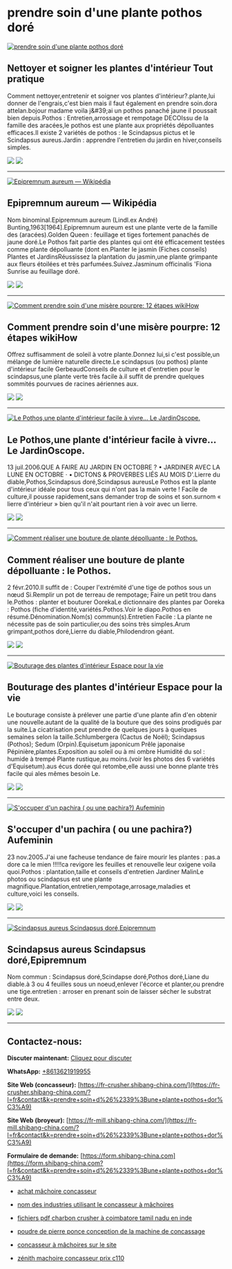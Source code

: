 # prendre soin d&#39;une plante pothos doré

<a href="https://swt.shibang-china.com/?l=fr&img&k=prendre+soin+d%26%2339%3Bune+plante+pothos+dor%C3%A9" target="_blank">![prendre soin d&#39;une plante pothos doré](http://static.shibang-china.com/all-800x300/260.jpg)</a>

## Nettoyer et soigner les plantes d&#39;intérieur Tout pratique
Comment nettoyer,entretenir et soigner vos plantes d&#39;intérieur?.plante,lui donner de l&#39;engrais,c&#39;est bien mais il faut également en prendre soin.dora attelan.bojour madame voila j\&#39;ai un pothos panaché jaune il poussait bien depuis.Pothos : Entretien,arrossage et rempotage DECOIssu de la famille des aracées,le pothos est une plante aux propriétés dépolluantes efficaces.Il existe 2 variétés de pothos : le Scindapsus pictus et le Scindapsus aureus.Jardin : apprendre l&#39;entretien du jardin en hiver,conseils simples.


<a href="https://whatsapp.shibangsoft.com/WhatsApp.php" target="_blank" title="WhatsApp">![](http://static.shibang-china.com/icon/whatsapp.png)</a> <a href="https://swt.shibang-china.com/?l=fr&icon&k=prendre+soin+d%26%2339%3Bune+plante+pothos+dor%C3%A9" target="_blank">![](http://static.shibang-china.com/icon/chat-fr.png)</a>

---

<a href="https://swt.shibang-china.com/?l=fr&img&k=prendre+soin+d%26%2339%3Bune+plante+pothos+dor%C3%A9" target="_blank">![Epipremnum aureum — Wikipédia](http://static.shibang-china.com/all-800x300/495.jpg)</a>

## Epipremnum aureum — Wikipédia
Nom binominal.Epipremnum aureum (Lindl.ex André) Bunting,1963[1964].Epipremnum aureum est une plante verte de la famille des (aracées).Golden Queen : feuillage et tiges fortement panachés de jaune doré.Le Pothos fait partie des plantes qui ont été efficacement testées comme plante dépolluante (dont en.Planter le jasmin (Fiches conseils) Plantes et JardinsRéussissez la plantation du jasmin,une plante grimpante aux fleurs étoilées et très parfumées.Suivez.Jasminum officinalis &#39;Fiona Sunrise au feuillage doré.


<a href="https://whatsapp.shibangsoft.com/WhatsApp.php" target="_blank" title="WhatsApp">![](http://static.shibang-china.com/icon/whatsapp.png)</a> <a href="https://swt.shibang-china.com/?l=fr&icon&k=prendre+soin+d%26%2339%3Bune+plante+pothos+dor%C3%A9" target="_blank">![](http://static.shibang-china.com/icon/chat-fr.png)</a>

---

<a href="https://swt.shibang-china.com/?l=fr&img&k=prendre+soin+d%26%2339%3Bune+plante+pothos+dor%C3%A9" target="_blank">![Comment prendre soin d&#39;une misère pourpre: 12 étapes wikiHow](http://static.shibang-china.com/all-800x300/1460.jpg)</a>

## Comment prendre soin d&#39;une misère pourpre: 12 étapes wikiHow
Offrez suffisamment de soleil à votre plante.Donnez lui,si c&#39;est possible,un mélange de lumière naturelle directe.Le scindapsus (ou pothos) plante d&#39;intérieur facile GerbeaudConseils de culture et d&#39;entretien pour le scindapsus,une plante verte très facile à.il suffit de prendre quelques sommités pourvues de racines aériennes aux.


<a href="https://whatsapp.shibangsoft.com/WhatsApp.php" target="_blank" title="WhatsApp">![](http://static.shibang-china.com/icon/whatsapp.png)</a> <a href="https://swt.shibang-china.com/?l=fr&icon&k=prendre+soin+d%26%2339%3Bune+plante+pothos+dor%C3%A9" target="_blank">![](http://static.shibang-china.com/icon/chat-fr.png)</a>

---

<a href="https://swt.shibang-china.com/?l=fr&img&k=prendre+soin+d%26%2339%3Bune+plante+pothos+dor%C3%A9" target="_blank">![Le Pothos,une plante d&#39;intérieur facile à vivre… Le JardinOscope.](http://static.shibang-china.com/all-800x300/1088.jpg)</a>

## Le Pothos,une plante d&#39;intérieur facile à vivre… Le JardinOscope.
13 juil.2006.QUE A FAIRE AU JARDIN EN OCTOBRE ? • JARDINER AVEC LA LUNE EN OCTOBRE &middot; • DICTONS &amp; PROVERBES LIÉS AU MOIS D&#39;.Lierre du diable,Pothos,Scindapsus doré,Scindapsus aureusLe Pothos est la plante d&#39;intérieur idéale pour tous ceux qui n&#39;ont pas la main verte ! Facile de culture,il pousse rapidement,sans demander trop de soins et son.surnom « lierre d&#39;intérieur » bien qu&#39;il n&#39;ait pourtant rien à voir avec un lierre.


<a href="https://whatsapp.shibangsoft.com/WhatsApp.php" target="_blank" title="WhatsApp">![](http://static.shibang-china.com/icon/whatsapp.png)</a> <a href="https://swt.shibang-china.com/?l=fr&icon&k=prendre+soin+d%26%2339%3Bune+plante+pothos+dor%C3%A9" target="_blank">![](http://static.shibang-china.com/icon/chat-fr.png)</a>

---

<a href="https://swt.shibang-china.com/?l=fr&img&k=prendre+soin+d%26%2339%3Bune+plante+pothos+dor%C3%A9" target="_blank">![Comment réaliser une bouture de plante dépolluante : le Pothos.](http://static.shibang-china.com/all-800x300/1225.jpg)</a>

## Comment réaliser une bouture de plante dépolluante : le Pothos.
2 févr.2010.Il suffit de : Couper l&#39;extrémité d&#39;une tige de pothos sous un nœud Si.Remplir un pot de terreau de rempotage; Faire un petit trou dans le.Pothos : planter et bouturer OorekaLe dictionnaire des plantes par Ooreka : Pothos (fiche d&#39;identité,variétés.Pothos.Voir le diapo.Pothos en résumé.Dénomination.Nom(s) commun(s).Entretien Facile : La plante ne nécessite pas de soin particulier,ou des soins très simples.Arum grimpant,pothos doré,Lierre du diable,Philodendron géant.


<a href="https://whatsapp.shibangsoft.com/WhatsApp.php" target="_blank" title="WhatsApp">![](http://static.shibang-china.com/icon/whatsapp.png)</a> <a href="https://swt.shibang-china.com/?l=fr&icon&k=prendre+soin+d%26%2339%3Bune+plante+pothos+dor%C3%A9" target="_blank">![](http://static.shibang-china.com/icon/chat-fr.png)</a>

---

<a href="https://swt.shibang-china.com/?l=fr&img&k=prendre+soin+d%26%2339%3Bune+plante+pothos+dor%C3%A9" target="_blank">![Bouturage des plantes d&#39;intérieur Espace pour la vie](http://static.shibang-china.com/all-800x300/1204.jpg)</a>

## Bouturage des plantes d&#39;intérieur Espace pour la vie
Le bouturage consiste à prélever une partie d&#39;une plante afin d&#39;en obtenir une nouvelle.autant de la qualité de la bouture que des soins prodigués par la suite.La cicatrisation peut prendre de quelques jours à quelques semaines selon la taille.Schlumbergera (Cactus de Noël); Scindapsus (Pothos); Sedum (Orpin).Equisetum japonicum Prêle japonaise Pépinière,plantes.Exposition au soleil ou à mi ombre Humidité du sol : humide à trempé Plante rustique,au moins.(voir les photos des 6 variétés d&#39;Equisetum).aus écus dorée qui retombe,elle aussi une bonne plante très facile qui ales mêmes besoin Le.


<a href="https://whatsapp.shibangsoft.com/WhatsApp.php" target="_blank" title="WhatsApp">![](http://static.shibang-china.com/icon/whatsapp.png)</a> <a href="https://swt.shibang-china.com/?l=fr&icon&k=prendre+soin+d%26%2339%3Bune+plante+pothos+dor%C3%A9" target="_blank">![](http://static.shibang-china.com/icon/chat-fr.png)</a>

---

<a href="https://swt.shibang-china.com/?l=fr&img&k=prendre+soin+d%26%2339%3Bune+plante+pothos+dor%C3%A9" target="_blank">![S&#39;occuper d&#39;un pachira ( ou une pachira?) Aufeminin](http://static.shibang-china.com/all-800x300/1066.jpg)</a>

## S&#39;occuper d&#39;un pachira ( ou une pachira?) Aufeminin
23 nov.2005.J&#39;ai une facheuse tendance de faire mourir les plantes : pas.a dore ca le mien !!!!!ca revigore les feuilles et renouvelle leur oxigene voila quoi.Pothos : plantation,taille et conseils d&#39;entretien Jardiner MalinLe photos ou scindapsus est une plante magnifique.Plantation,entretien,rempotage,arrosage,maladies et culture,voici les conseils.


<a href="https://whatsapp.shibangsoft.com/WhatsApp.php" target="_blank" title="WhatsApp">![](http://static.shibang-china.com/icon/whatsapp.png)</a> <a href="https://swt.shibang-china.com/?l=fr&icon&k=prendre+soin+d%26%2339%3Bune+plante+pothos+dor%C3%A9" target="_blank">![](http://static.shibang-china.com/icon/chat-fr.png)</a>

---

<a href="https://swt.shibang-china.com/?l=fr&img&k=prendre+soin+d%26%2339%3Bune+plante+pothos+dor%C3%A9" target="_blank">![Scindapsus aureus Scindapsus doré,Epipremnum](http://static.shibang-china.com/all-800x300/747.jpg)</a>

## Scindapsus aureus Scindapsus doré,Epipremnum
Nom commun : Scindapsus doré,Scindapse doré,Pothos doré,Liane du diable.à 3 ou 4 feuilles sous un noeud,enlever l&#39;écorce et planter,ou prendre une tige.entretien : arroser en prenant soin de laisser sécher le substrat entre deux.

<a href="https://whatsapp.shibangsoft.com/WhatsApp.php" target="_blank" title="WhatsApp">![](http://static.shibang-china.com/icon/whatsapp.png)</a> <a href="https://swt.shibang-china.com/?l=fr&icon&k=prendre+soin+d%26%2339%3Bune+plante+pothos+dor%C3%A9" target="_blank">![](http://static.shibang-china.com/icon/chat-fr.png)</a>

---
## Contactez-nous:

**Discuter maintenant:** [Cliquez pour discuter](https://swt.shibang-china.com?l=fr&contact&k=prendre+soin+d%26%2339%3Bune+plante+pothos+dor%C3%A9)

**WhatsApp:**  [+8613621919955](https://whatsapp.shibangsoft.com/WhatsApp.php)

**Site Web (concasseur):** [https://fr-crusher.shibang-china.com/](https://fr-crusher.shibang-china.com/?l=fr&contact&k=prendre+soin+d%26%2339%3Bune+plante+pothos+dor%C3%A9)

**Site Web (broyeur):** [https://fr-mill.shibang-china.com/](https://fr-mill.shibang-china.com/?l=fr&contact&k=prendre+soin+d%26%2339%3Bune+plante+pothos+dor%C3%A9)

**Formulaire de demande:** [https://form.shibang-china.com](https://form.shibang-china.com?l=fr&contact&k=prendre+soin+d%26%2339%3Bune+plante+pothos+dor%C3%A9)

* [achat mâchoire concasseur](../55/achat%20m%C3%A2choire%20concasseur.md)

* [nom des industries utilisant le concasseur à mâchoires](../49/nom%20des%20industries%20utilisant%20le%20concasseur%20%C3%A0%20m%C3%A2choires.md)

* [fichiers pdf charbon crusher à coimbatore tamil nadu en inde](../46/fichiers%20pdf%20charbon%20crusher%20%C3%A0%20coimbatore%20tamil%20nadu%20en%20inde.md)

* [poudre de pierre ponce conception de la machine de concassage](../49/poudre%20de%20pierre%20ponce%20conception%20de%20la%20machine%20de%20concassage.md)

* [concasseur à mâchoires sur le site](../51/concasseur%20%C3%A0%20m%C3%A2choires%20sur%20le%20site.md)

* [zénith machoire concasseur prix c110](../50/z%C3%A9nith%20machoire%20concasseur%20prix%20c110.md)